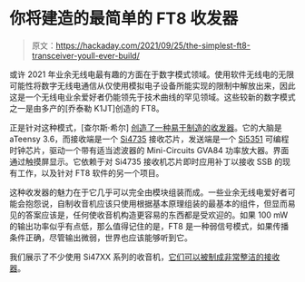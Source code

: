 # 你将建造的最简单的 FT8 收发器

> 原文：<https://hackaday.com/2021/09/25/the-simplest-ft8-transceiver-youll-ever-build/>

或许 2021 年业余无线电最有趣的方面在于数字模式领域。使用软件无线电的无限可能性将数字无线电通信从仅使用模拟电子设备所能实现的限制中解放出来，因此这是一个无线电业余爱好者仍能领先于技术曲线的罕见领域。这些较新的数字模式之一是由多产的[乔泰勒 K1JT]创造的 FT8。

正是针对这种模式，[查尔斯·希尔] [创造了一种易于制造的收发器](https://github.com/chillmf/Pocket-FT8)。它的大脑是 aTeensy 3.6，而接收端是一个 [Si4735](https://www.skyworksinc.com/en/products/audio-and-radio/si4734-35-am-fm-sw-lw-radio-receivers/si4735) 接收芯片，发送端是一个 [Si5351](https://www.skyworksinc.com/-/media/Skyworks/SL/documents/public/data-sheets/Si5351-B.pdf) 可编程时钟芯片，驱动一个带有适当滤波器的 Mini-Circuits GVA84 功率放大器。界面通过触摸屏显示。它依赖于对 Si4735 接收机芯片即时应用补丁以接收 SSB 的现有工作，以及针对 FT8 软件的另一个项目。

这种收发器的魅力在于它几乎可以完全由模块组装而成。一些业余无线电爱好者可能会抱怨说，自制收音机应该只使用根据基本原理组装的最基本的组件，但显而易见的答案应该是，任何使收音机构造更容易的东西都是受欢迎的。如果 100 mW 的输出功率似乎有点低，那么值得记住的是，FT8 是一种弱信号模式，如果传播条件正确，尽管输出微弱，世界也应该能够听到它。

我们展示了不少使用 Si47XX 系列的收音机，[它们可以被制成非常整洁的接收器](https://hackaday.com/2020/02/12/all-band-radio-uses-arduino-and-si4730/)。